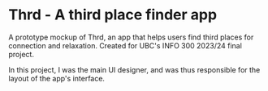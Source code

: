 # Thrd - A third place finder app
A prototype mockup of Thrd, an app that helps users find third places for connection and relaxation. Created for UBC's INFO 300 2023/24 final project.

In this project, I was the main UI designer, and was thus responsible for the layout of the app's interface.
